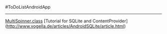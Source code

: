 #ToDoListAndroidApp
********************
[MultiSpinner.class](http://stackoverflow.com/questions/5015686/android-spinner-with-multiple-choice)
[Tutorial for SQLite and ContentProvider] (http://www.vogella.de/articles/AndroidSQLite/article.html)
